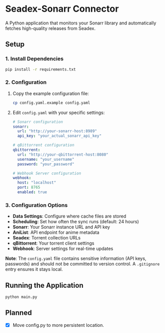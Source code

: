 # Seadex-Sonarr Connector

A Python application that monitors your Sonarr library and automatically fetches high-quality releases from Seadex.

## Setup

### 1. Install Dependencies

```bash
pip install -r requirements.txt
```

### 2. Configuration

1. Copy the example configuration file:

   ```bash
   cp config.yaml.example config.yaml
   ```

2. Edit `config.yaml` with your specific settings:

   ```yaml
   # Sonarr configuration
   sonarr:
     url: "http://your-sonarr-host:8989"
     api_key: "your_actual_sonarr_api_key"

   # qBittorrent configuration
   qbittorrent:
     url: "http://your-qbittorrent-host:8080"
     username: "your_username"
     password: "your_password"

   # Webhook Server configuration
   webhook:
     host: "localhost"
     port: 8765
     enabled: true
   ```

### 3. Configuration Options

- **Data Settings**: Configure where cache files are stored
- **Scheduling**: Set how often the sync runs (default: 24 hours)
- **Sonarr**: Your Sonarr instance URL and API key
- **AniList**: API endpoint for anime metadata
- **Seadex**: Torrent collection URLs
- **qBittorrent**: Your torrent client settings
- **Webhook**: Server settings for real-time updates

**Note**: The `config.yaml` file contains sensitive information (API keys, passwords) and should not be committed to version control. A `.gitignore` entry ensures it stays local.

## Running the Application

```bash
python main.py
```

## Planned

- [x] Move config.py to more persistent location.
